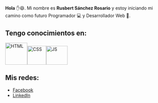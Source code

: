 **Hola** ✋😄. Mi nombre es **Rusbert Sánchez Rosario** y estoy iniciando mi camino como futuro Programador 💻 y Desarrollador Web 📱. 

## Tengo conocimientos en:

<img width="70px" src="https://www.stucom.com/es/las-nuevas-caracteristicas-del-html5-siempre-a-vista/media/html5-wordpress.png" alt="HTML" title="HTML (HyperText Markud Language)"><img width="60px" src="https://image.flaticon.com/icons/png/512/919/919826.png" alt="CSS" title="CSS (Cascading Style Sheets)"><img width="68px" height="60px" src="https://es.ourcodeworld.com/recursos-publicos/galeria/categorielogo-5c96c4b544d8c.png" alt="JS" title="JS (JavaScript)">


## Mis redes:

+ [Facebook](https://www.facebook.com/profile.php?id=100010898806255)
+ [LinkedIn](https://www.linkedin.com/in/rusbert-s%C3%A1nchez-77b6a71a6/)


<!--
**Rusbert8/Rusbert8** is a ✨ _special_ ✨ repository because its `README.md` (this file) appears on your GitHub profile.

Here are some ideas to get you started:

- 🔭 I’m currently working on ...
- 🌱 I’m currently learning ...
- 👯 I’m looking to collaborate on ...
- 🤔 I’m looking for help with ...
- 💬 Ask me about ...
- 📫 How to reach me: ...
- 😄 Pronouns: ...
- ⚡ Fun fact: ...
-->
